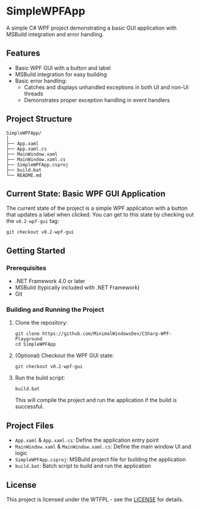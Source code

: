 # SimpleWPFApp

A simple C# WPF project demonstrating a basic GUI application with MSBuild integration and error handling.

## Features

- Basic WPF GUI with a button and label
- MSBuild integration for easy building
- Basic error handling:
  - Catches and displays unhandled exceptions in both UI and non-UI threads
  - Demonstrates proper exception handling in event handlers


## Project Structure

```
SimpleWPFApp/
│
├── App.xaml
├── App.xaml.cs
├── MainWindow.xaml
├── MainWindow.xaml.cs
├── SimpleWPFApp.csproj
├── build.bat
└── README.md
```

## Current State: Basic WPF GUI Application

The current state of the project is a simple WPF application with a button that updates a label when clicked. You can get to this state by checking out the `v0.2-wpf-gui` tag:

```
git checkout v0.2-wpf-gui
```

## Getting Started

### Prerequisites

- .NET Framework 4.0 or later
- MSBuild (typically included with .NET Framework)
- Git

### Building and Running the Project

1. Clone the repository:
   ```
   git clone https://github.com/MinimalWindowsDev/CSharp-WPF-Playground
   cd SimpleWPFApp
   ```
2. (Optional) Checkout the WPF GUI state:
   ```
   git checkout v0.2-wpf-gui
   ```
3. Run the build script:
   ```
   build.bat
   ```
   This will compile the project and run the application if the build is successful.

## Project Files

- `App.xaml` & `App.xaml.cs`: Define the application entry point
- `MainWindow.xaml` & `MainWindow.xaml.cs`: Define the main window UI and logic
- `SimpleWPFApp.csproj`: MSBuild project file for building the application
- `build.bat`: Batch script to build and run the application

## License

This project is licensed under the WTFPL - see the [LICENSE](https://en.wikipedia.org/wiki/WTFPL) for details.